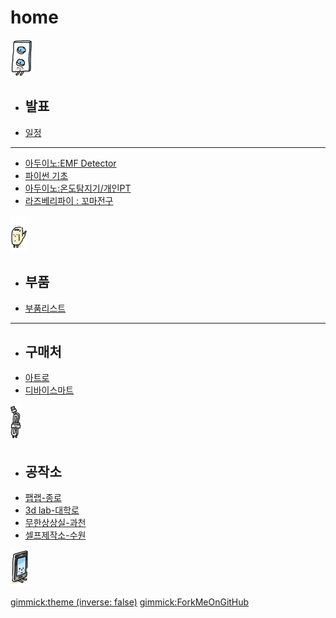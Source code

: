 # home

[![](/doc/img/m01.gif)]()

  * ## 발표
  * [일정](doc/part1/intro.md)
  ----------
  * [아두이노:EMF Detector](doc/part1/d01.md)
  * [파이썬 기초](doc/part1/d02.md)
  * [아두이노:온도탐지기/개인PT](doc/part1/d03.md)
  * [라즈베리파이 : 꼬마전구](doc/part1/d04.md)

[![](/doc/img/m02.gif)]()

  * ## 부품
  * [부품리스트](doc/comp/component.md)
  ----------
  * ## 구매처
  * [아트로](doc/comp/shop.md)
  * [디바이스마트](doc/comp/shop.md)

[![](/doc/img/m03.gif)]()

  * ## 공작소
  * [팹랩-종로](doc/comp/make_place.md)
  * [3d lab-대학로](doc/comp/make_place.md)
  * [무한상상실-과천](doc/comp/make_place.md)
  * [셀프제작소-수원](doc/comp/make_place.md)

[![모임후기](/doc/img/m04.gif)](doc/after.md)

[gimmick:theme (inverse: false)](bootstrap)
[gimmick:ForkMeOnGitHub](https://github.com/biopy/biopy.github.io)

<style>
.dropdown{
	display: flex !important;
}
#md-content{
	width: 100% !important;
}
.img-thumbnail{
	/*width: 100%;*/
}

#md-page-menu{
	display:none;
}

iframe{
	width: 100%;
	height: 600px;
]}
</style>
